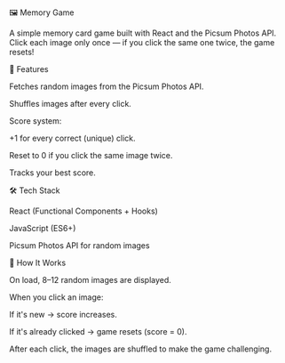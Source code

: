 🖼️ Memory Game

A simple memory card game built with React and the Picsum Photos API.
Click each image only once — if you click the same one twice, the game resets!

🚀 Features

Fetches random images from the Picsum Photos API.

Shuffles images after every click.

Score system:

+1 for every correct (unique) click.

Reset to 0 if you click the same image twice.

Tracks your best score.

🛠️ Tech Stack

React (Functional Components + Hooks)

JavaScript (ES6+)

Picsum Photos API
 for random images

 📸 How It Works

On load, 8–12 random images are displayed.

When you click an image:

If it's new → score increases.

If it's already clicked → game resets (score = 0).

After each click, the images are shuffled to make the game challenging.